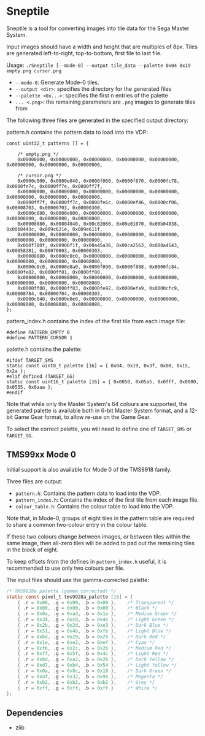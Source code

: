 
# Sneptile
Sneptile is a tool for converting images into tile data for the Sega Master System.

Input images should have a width and height that are multiples of 8px.
Tiles are generated left-to-right, top-to-bottom, first file to last file.

Usage: `./Sneptile [--mode-0] --output tile_data --palette 0x04 0x19 empty.png cursor.png`

 * `--mode-0`: Generate Mode-0 tiles.
 * `--output <dir>`: specifies the directory for the generated files
 * `--palette <0x...>`: specifies the first n entries of the palette
 * `... <.png>`: the remaining parameters are `.png` images to generate tiles from

The following three files are generated in the specified output directory:

pattern.h contains the pattern data to load into the VDP:
```
const uint32_t patterns [] = {

    /* empty.png */
    0x00000000, 0x00000000, 0x00000000, 0x00000000, 0x00000000, 0x00000000, 0x00000000, 0x00000000,

    /* cursor.png */
    0x0000c000, 0x0000e040, 0x0000f060, 0x0000f870, 0x0000fc78, 0x0000fe7c, 0x0000ff7e, 0x0000ff7f,
    0x00000000, 0x00000000, 0x00000000, 0x00000000, 0x00000000, 0x00000000, 0x00000000, 0x00008000,
    0x0000ff7f, 0x0000ff7c, 0x0000fe6c, 0x0000ef46, 0x0000cf06, 0x00008703, 0x00000703, 0x00000300,
    0x0000c080, 0x0000e000, 0x00000000, 0x00000000, 0x00000000, 0x00008000, 0x00008000, 0x00008000,
    0x00008080, 0x00804040, 0x00c02060, 0x00e01070, 0x00b04838, 0x00b8443c, 0x009c621e, 0x009e611f,
    0x00000000, 0x00000000, 0x00000000, 0x00000000, 0x00000000, 0x00000000, 0x00000000, 0x00000000,
    0x008f700f, 0x00906f1f, 0x00a45a36, 0x00ca2563, 0x008a4543, 0x00058281, 0x00070003, 0x00000303,
    0x00008080, 0x0000c0c0, 0x00000000, 0x00000000, 0x00000000, 0x00008080, 0x00008080, 0x00008080,
    0x0000c0c0, 0x0000e0a0, 0x0000f090, 0x0000f888, 0x0000fc84, 0x0000fe82, 0x0000ff81, 0x0000ff80,
    0x00000000, 0x00000000, 0x00000000, 0x00000000, 0x00000000, 0x00000000, 0x00000000, 0x00008080,
    0x0000ff80, 0x0000ff83, 0x0000fe92, 0x0000efa9, 0x0000cfc9, 0x00008784, 0x00000704, 0x00000303,
    0x0000c040, 0x0000e0e0, 0x00000000, 0x00000000, 0x00000000, 0x00008080, 0x00008080, 0x00008080,
};
```

pattern_index.h contains the index of the first tile from each image file:
```
#define PATTERN_EMPTY 0
#define PATTERN_CURSOR 1
```

palette.h contains the palette:
```
#ifdef TARGET_SMS
static const uint8_t palette [16] = { 0x04, 0x19, 0x3f, 0x00, 0x15, 0x2a };
#elif defined (TARGET_GG)
static const uint16_t palette [16] = { 0x0050, 0x05a5, 0x0fff, 0x0000, 0x0555, 0x0aaa };
#endif
```

Note that while only the Master System's 64 colours are supported, the generated palette
is available both in 6-bit Master System format, and a 12-bit Game Gear format, to allow
re-use on the Game Gear.

To select the correct palette, you will need to define one of `TARGET_SMS` or `TARGET_GG`.

## TMS99xx Mode 0

Initial support is also available for Mode 0 of the TMS9918 family.

Three files are output:
 * `pattern.h`: Contains the pattern data to load into the VDP.
 * `pattern_index.h`: Contains the index of the first tile from each image file.
 * `colour_table.h`: Contains the colour table to load into the VDP.

Note that, in Mode-0, groups of eight tiles in the pattern table are required
to share a common two-colour entry in the colour table.

If these two colours change between images, or between tiles within the same
image, then all-zero tiles will be added to pad out the remaining tiles in the
block of eight.

To keep offsets from the defines in `pattern_index.h` useful, it is recommended
to use only two colours per file.

The input files should use the gamma-corrected palette:
```c
/* TMS9928a palette (gamma corrected) */
static const pixel_t tms9928a_palette [16] = {
    { .r = 0x00, .g = 0x00, .b = 0x00 },    /* Transparent */
    { .r = 0x00, .g = 0x00, .b = 0x00 },    /* Black */
    { .r = 0x0a, .g = 0xad, .b = 0x1e },    /* Medium Green */
    { .r = 0x34, .g = 0xc8, .b = 0x4c },    /* Light Green */
    { .r = 0x2b, .g = 0x2d, .b = 0xe3 },    /* Dark Blue */
    { .r = 0x51, .g = 0x4b, .b = 0xfb },    /* Light Blue */
    { .r = 0xbd, .g = 0x29, .b = 0x25 },    /* Dark Red */
    { .r = 0x1e, .g = 0xe2, .b = 0xef },    /* Cyan */
    { .r = 0xfb, .g = 0x2c, .b = 0x2b },    /* Medium Red */
    { .r = 0xff, .g = 0x5f, .b = 0x4c },    /* Light Red */
    { .r = 0xbd, .g = 0xa2, .b = 0x2b },    /* Dark Yellow */
    { .r = 0xd7, .g = 0xb4, .b = 0x54 },    /* Light Yellow */
    { .r = 0x0a, .g = 0x8c, .b = 0x18 },    /* Dark Green */
    { .r = 0xaf, .g = 0x32, .b = 0x9a },    /* Magenta */
    { .r = 0xb2, .g = 0xb2, .b = 0xb2 },    /* Grey */
    { .r = 0xff, .g = 0xff, .b = 0xff }     /* White */
};
```

## Dependencies
 * zlib
